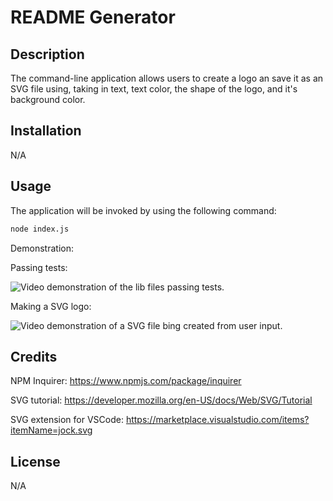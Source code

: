 # README Generator

## Description

The command-line application allows users to create a logo an save it as an SVG file using, taking in text, text color, the shape of the logo, and it's background color.

## Installation
N/A

## Usage

The application will be invoked by using the following command:

```bash
node index.js
```

Demonstration: 

Passing tests:

![Video demonstration of the lib files passing tests.](./assets/SVG%20logo%20maker%20-%20test%20pass.gif)

Making a SVG logo:

![Video demonstration of a SVG file bing created from user input.](./assets/SVG%20logo%20maker%20-%20make%20svg.gif)

## Credits

NPM Inquirer: https://www.npmjs.com/package/inquirer

SVG tutorial: https://developer.mozilla.org/en-US/docs/Web/SVG/Tutorial

SVG extension for VSCode: https://marketplace.visualstudio.com/items?itemName=jock.svg

## License
N/A